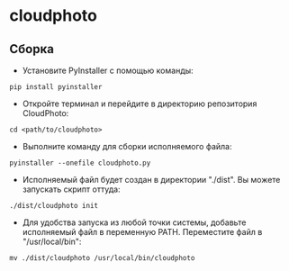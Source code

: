 # cloudphoto
 
## Сборка

* Установите PyInstaller с помощью команды:
```
pip install pyinstaller
```
* Откройте терминал и перейдите в директорию репозитория CloudPhoto:
```
cd <path/to/cloudphoto>
```
* Выполните команду для сборки исполняемого файла:
```
pyinstaller --onefile cloudphoto.py
```
* Исполняемый файл будет создан в директории "./dist". Вы можете запускать скрипт оттуда:
```
./dist/cloudphoto init
```
* Для удобства запуска из любой точки системы, добавьте исполняемый файл в переменную PATH. Переместите файл в "/usr/local/bin":
```
mv ./dist/cloudphoto /usr/local/bin/cloudphoto
```
